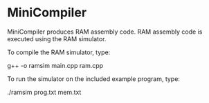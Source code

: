 MiniCompiler
============

MiniCompiler produces RAM assembly code.  RAM assembly code is executed using the RAM simulator.

To compile the RAM simulator, type:

g++ -o ramsim main.cpp ram.cpp

To run the simulator on the included example program, type:

./ramsim prog.txt mem.txt


